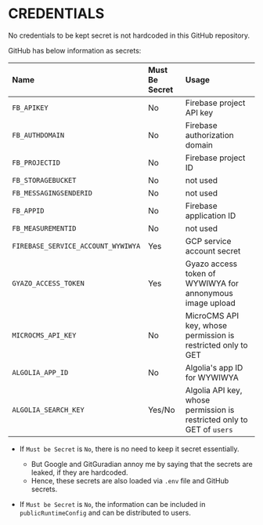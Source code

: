 # CREDENTIALS

No credentials to be kept secret is not hardcoded in this GitHub repository.

GitHub has below information as secrets:

| Name | Must Be Secret | Usage |
|:---|:---|:---|
| `FB_APIKEY` | No | Firebase project API key |
| `FB_AUTHDOMAIN` | No | Firebase authorization domain  |
| `FB_PROJECTID` |  No | Firebase project ID  |
| `FB_STORAGEBUCKET` | No | not used |
| `FB_MESSAGINGSENDERID` | No | not used |
| `FB_APPID` | No | Firebase application ID |
| `FB_MEASUREMENTID` | No | not used |
| `FIREBASE_SERVICE_ACCOUNT_WYWIWYA` | Yes | GCP service account secret |
| `GYAZO_ACCESS_TOKEN` | Yes | Gyazo access token of WYWIWYA for annonymous image upload |
| `MICROCMS_API_KEY` | No | MicroCMS API key, whose permission is restricted only to GET |
| `ALGOLIA_APP_ID` | No | Algolia's app ID for WYWIWYA |
| `ALGOLIA_SEARCH_KEY` | Yes/No | Algolia API key, whose permission is restricted only to GET of `users` |

- If `Must be Secret` is `No`, there is no need to keep it secret essentially.
  - But Google and GitGuradian annoy me by saying that the secrets are leaked, if they are hardcoded.
  - Hence, these secrets are also loaded via `.env` file and GitHub secrets.

- If `Must be Secret` is `No`, the information can be included in `publicRuntimeConfig` and can be distributed to users.
